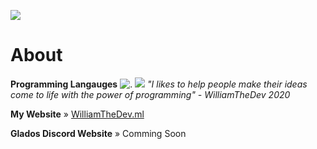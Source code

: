 ![](https://cdn.glitch.com/233efcda-1f98-4551-9b2e-8792c9934f1a%2FWilliamTheDev%20sigin1.png?v=1605280403318)

# About

**Programming Langauges**
![.](https://camo.githubusercontent.com/870bd310338489acd87c77a1e6c07e6e0cf4cdce97c8dd1652b15c29787236dc/68747470733a2f2f63646e2e676c697463682e636f6d2f31376561656638642d633234382d343962352d383164612d34356532336364633062313225324669636f6e73382d68746d6c2d352d34382e706e67) ![](https://camo.githubusercontent.com/8e82405540ef0f71bd2c1808991490a632e59dab13a264e01a903084cb0b9c98/68747470733a2f2f63646e2e676c697463682e636f6d2f31376561656638642d633234382d343962352d383164612d34356532336364633062313225324669636f6e73382d637373332d34382e706e67) 
*"I likes to help people make their ideas come to life with the power of programming" - WilliamTheDev 2020*

**My Website** » [WilliamTheDev.ml](https://williamthedev.ml/)

**Glados Discord Website** » Comming Soon





